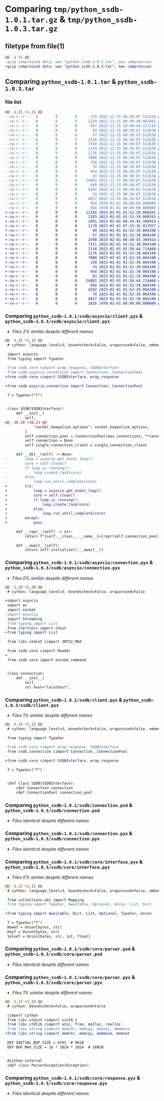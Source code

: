 # Comparing `tmp/python_ssdb-1.0.1.tar.gz` & `tmp/python_ssdb-1.0.3.tar.gz`

## filetype from file(1)

```diff
@@ -1 +1 @@
-gzip compressed data, was "python_ssdb-1.0.1.tar", max compression
+gzip compressed data, was "python_ssdb-1.0.3.tar", max compression
```

## Comparing `python_ssdb-1.0.1.tar` & `python_ssdb-1.0.3.tar`

### file list

```diff
@@ -1,21 +1,21 @@
--rw-r--r--   0        0        0      179 2022-12-15 08:38:07.512638 python_ssdb-1.0.1/README.md
--rw-r--r--   0        0        0     1129 2022-12-15 08:49:40.002401 python_ssdb-1.0.1/build_extension.py
--rw-r--r--   0        0        0      457 2022-12-15 10:00:44.317214 python_ssdb-1.0.1/pyproject.toml
--rw-r--r--   0        0        0       49 2022-12-15 08:38:07.512638 python_ssdb-1.0.1/ssdb/__init__.py
--rw-r--r--   0        0        0       57 2022-12-15 08:38:07.512638 python_ssdb-1.0.1/ssdb/asyncio/__init__.py
--rw-r--r--   0        0        0     2528 2022-12-15 08:38:07.512638 python_ssdb-1.0.1/ssdb/asyncio/client.pyx
--rw-r--r--   0        0        0     7310 2022-12-15 08:38:07.512638 python_ssdb-1.0.1/ssdb/asyncio/connection.pyx
--rw-r--r--   0        0        0     2119 2022-12-15 08:38:07.512638 python_ssdb-1.0.1/ssdb/client.pyx
--rw-r--r--   0        0        0     1176 2022-12-15 08:38:07.512638 python_ssdb-1.0.1/ssdb/connection.pxd
--rw-r--r--   0        0        0     7088 2022-12-15 08:38:07.512638 python_ssdb-1.0.1/ssdb/connection.pyx
--rw-r--r--   0        0        0      158 2022-12-15 08:38:07.512638 python_ssdb-1.0.1/ssdb/core/__init__.pxd
--rw-r--r--   0        0        0       74 2022-12-15 08:38:07.512638 python_ssdb-1.0.1/ssdb/core/__init__.py
--rw-r--r--   0        0        0      454 2022-12-15 08:38:07.512638 python_ssdb-1.0.1/ssdb/core/encode.pyx
--rw-r--r--   0        0        0       63 2022-12-15 08:38:07.512638 python_ssdb-1.0.1/ssdb/core/interface.pxd
--rw-r--r--   0        0        0    24892 2022-12-15 08:38:07.512638 python_ssdb-1.0.1/ssdb/core/interface.pyx
--rw-r--r--   0        0        0      649 2022-12-15 08:38:07.512638 python_ssdb-1.0.1/ssdb/core/parser.pxd
--rw-r--r--   0        0        0     4292 2022-12-15 08:38:07.512638 python_ssdb-1.0.1/ssdb/core/parser.pyx
--rw-r--r--   0        0        0       74 2022-12-15 08:38:07.512638 python_ssdb-1.0.1/ssdb/core/response.pxd
--rw-r--r--   0        0        0     4017 2022-12-15 08:38:07.512638 python_ssdb-1.0.1/ssdb/core/response.pyx
--rw-r--r--   0        0        0      824 1970-01-01 00:00:00.000000 python_ssdb-1.0.1/setup.py
--rw-r--r--   0        0        0      858 1970-01-01 00:00:00.000000 python_ssdb-1.0.1/PKG-INFO
+-rw-r--r--   0        0        0    11358 2023-02-01 01:52:39.060341 python_ssdb-1.0.3/LICENSE
+-rw-r--r--   0        0        0     1183 2023-02-01 01:52:39.060341 python_ssdb-1.0.3/README.md
+-rw-r--r--   0        0        0     2091 2023-02-01 06:39:45.304914 python_ssdb-1.0.3/build_extension.py
+-rw-r--r--   0        0        0     1179 2023-02-01 07:15:35.917927 python_ssdb-1.0.3/pyproject.toml
+-rw-r--r--   0        0        0       49 2023-02-01 01:52:39.064340 python_ssdb-1.0.3/ssdb/__init__.py
+-rw-r--r--   0        0        0       57 2023-02-01 01:52:39.064340 python_ssdb-1.0.3/ssdb/asyncio/__init__.py
+-rw-r--r--   0        0        0     2598 2023-02-01 06:39:45.304914 python_ssdb-1.0.3/ssdb/asyncio/client.pyx
+-rw-r--r--   0        0        0     7311 2023-02-01 01:52:39.064340 python_ssdb-1.0.3/ssdb/asyncio/connection.pyx
+-rw-r--r--   0        0        0     2118 2023-02-01 01:56:44.714468 python_ssdb-1.0.3/ssdb/client.pyx
+-rw-r--r--   0        0        0     1176 2023-02-01 01:52:39.064340 python_ssdb-1.0.3/ssdb/connection.pxd
+-rw-r--r--   0        0        0     7088 2023-02-01 01:52:39.064340 python_ssdb-1.0.3/ssdb/connection.pyx
+-rw-r--r--   0        0        0      158 2023-02-01 01:52:39.064340 python_ssdb-1.0.3/ssdb/core/__init__.pxd
+-rw-r--r--   0        0        0       74 2023-02-01 01:52:39.064340 python_ssdb-1.0.3/ssdb/core/__init__.py
+-rw-r--r--   0        0        0      454 2023-02-01 01:52:39.064340 python_ssdb-1.0.3/ssdb/core/encode.pyx
+-rw-r--r--   0        0        0       63 2023-02-01 01:52:39.064340 python_ssdb-1.0.3/ssdb/core/interface.pxd
+-rw-r--r--   0        0        0    24891 2023-02-01 01:56:44.714468 python_ssdb-1.0.3/ssdb/core/interface.pyx
+-rw-r--r--   0        0        0      649 2023-02-01 01:52:39.064340 python_ssdb-1.0.3/ssdb/core/parser.pxd
+-rw-r--r--   0        0        0     4292 2023-02-01 01:52:39.064340 python_ssdb-1.0.3/ssdb/core/parser.pyx
+-rw-r--r--   0        0        0       74 2023-02-01 01:52:39.064340 python_ssdb-1.0.3/ssdb/core/response.pxd
+-rw-r--r--   0        0        0     4017 2023-02-01 01:52:39.064340 python_ssdb-1.0.3/ssdb/core/response.pyx
+-rw-r--r--   0        0        0     1816 1970-01-01 00:00:00.000000 python_ssdb-1.0.3/PKG-INFO
```

### Comparing `python_ssdb-1.0.1/ssdb/asyncio/client.pyx` & `python_ssdb-1.0.3/ssdb/asyncio/client.pyx`

 * *Files 2% similar despite different names*

```diff
@@ -1,15 +1,15 @@
 # cython: language_level=3, boundscheck=False, wraparound=False, embedsignature=True
 
 import asyncio
 from typing import TypeVar
 
-from ssdb.core cimport wrap_response, SSDBInterface
-from ssdb.asyncio.connection import Connection, ConnectionPool
+from ssdb.core cimport SSDBInterface, wrap_response
 
+from ssdb.asyncio.connection import Connection, ConnectionPool
 
 T = TypeVar("T")
 
 
 class SSDB(SSDBInterface):
     def __init__(
         self,
@@ -30,20 +30,23 @@
             "socket_keepalive_options": socket_keepalive_options,
         }
         self.connection_pool = ConnectionPool(max_connections, **connection_kwargs)
         self.connection = None
         self.single_connection_client = single_connection_client
 
     def __del__(self) -> None:
-        loop = asyncio.get_event_loop()
-        coro = self.close()
-        if loop.is_running():
-            loop.create_task(coro)
-        else:
-            loop.run_until_complete(coro)
+        try:
+            loop = asyncio.get_event_loop()
+            coro = self.close()
+            if loop.is_running():
+                loop.create_task(coro)
+            else:
+                loop.run_until_complete(coro)
+        except:
+            pass
 
     def __repr__(self) -> str:
         return f"{self.__class__.__name__}<{repr(self.connection_pool)}>"
 
     def __await__(self):
         return self.initialize().__await__()
```

### Comparing `python_ssdb-1.0.1/ssdb/asyncio/connection.pyx` & `python_ssdb-1.0.3/ssdb/asyncio/connection.pyx`

 * *Files 0% similar despite different names*

```diff
@@ -1,19 +1,20 @@
 # cython: language_level=3, boundscheck=False, wraparound=False
 
+import asyncio
 import os
 import socket
-import asyncio
 import threading
-from typing import List
 from itertools import chain
+from typing import List
 
 from libc.stdint cimport INT32_MAX
 
 from ssdb.core cimport Reader
+
 from ssdb.core import encode_command
 
 
 class Connection:
     def __init__(
         self,
         str host="localhost",
```

### Comparing `python_ssdb-1.0.1/ssdb/client.pyx` & `python_ssdb-1.0.3/ssdb/client.pyx`

 * *Files 1% similar despite different names*

```diff
@@ -1,14 +1,13 @@
 # cython: language_level=3, boundscheck=False, wraparound=False, embedsignature=True
 
 from typing import TypeVar
 
-from ssdb.core cimport wrap_response, SSDBInterface
 from ssdb.connection cimport Connection, ConnectionPool
-
+from ssdb.core cimport SSDBInterface, wrap_response
 
 T = TypeVar("T")
 
 
 cdef class SSDB(SSDBInterface):
     cdef Connection connection
     cdef ConnectionPool connection_pool
```

### Comparing `python_ssdb-1.0.1/ssdb/connection.pxd` & `python_ssdb-1.0.3/ssdb/connection.pxd`

 * *Files identical despite different names*

### Comparing `python_ssdb-1.0.1/ssdb/connection.pyx` & `python_ssdb-1.0.3/ssdb/connection.pyx`

 * *Files identical despite different names*

### Comparing `python_ssdb-1.0.1/ssdb/core/interface.pyx` & `python_ssdb-1.0.3/ssdb/core/interface.pyx`

 * *Files 0% similar despite different names*

```diff
@@ -1,12 +1,11 @@
 # cython: language_level=3, boundscheck=False, wraparound=False, embedsignature=True
 
 from collections.abc import Mapping
-from typing import TypeVar, Awaitable, Optional, Union, List, Dict
-
+from typing import Awaitable, Dict, List, Optional, TypeVar, Union
 
 T = TypeVar("T")
 NameT = Union[bytes, str]
 KeyT = Union[bytes, str]
 ValueT = Union[bytes, str, int, float]
```

### Comparing `python_ssdb-1.0.1/ssdb/core/parser.pxd` & `python_ssdb-1.0.3/ssdb/core/parser.pxd`

 * *Files identical despite different names*

### Comparing `python_ssdb-1.0.1/ssdb/core/parser.pyx` & `python_ssdb-1.0.3/ssdb/core/parser.pyx`

 * *Files 1% similar despite different names*

```diff
@@ -1,13 +1,13 @@
 # cython: boundscheck=False, wraparound=False
 
 cimport cython
 from libc.stdint cimport uint8_t
 from libc.stdlib cimport atoi, free, malloc, realloc
-from libc.string cimport memchr, memcpy, memset, memmove
+from libc.string cimport memchr, memcpy, memmove, memset
 
 DEF INITIAL_BUF_SIZE = 8192  # 8KiB
 DEF BUF_MAX_SIZE = 16 * 1024 * 1024  # 16MiB
 
 
 @cython.internal
 cdef class ParserException(Exception):
```

### Comparing `python_ssdb-1.0.1/ssdb/core/response.pyx` & `python_ssdb-1.0.3/ssdb/core/response.pyx`

 * *Files identical despite different names*

